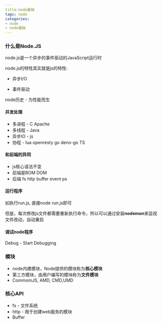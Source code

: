 ```yaml
---
title:node基础
tags: node
categories:
- node
- node基础
---
```


### 什么是Node.JS

node.js是一个异步的事件驱动的JavaScript运行时

node.js的特性其实就是js的特性:

- 异步I/O

- 事件驱动

node历史 - 为性能而生

#### 并发处理

- 多进程 - C Apache
- 多线程 - Java
- 异步IO - js
- 协程 - lua openresty go deno-go TS

#### 和前端的异同

- js核心语法不变
- 前端是BOM DOM
- 后端 fs http buffer event ps

#### 运行程序

如执行run.js, 直接node run.js即可

但是，每次修改js文件都需要重新执行命令，所以可以通过安装**nodemon**来监视文件改动，自动重启

#### 调试node程序

Debug - Start Debugging

### 模块

- node内建模块，Node提供的模块称为**核心模块**
- 第三方模块，由用户编写的模块称为**文件模块**
- CommomJS, AMD, CMD,UMD

### 核心API

- fs - 文件系统
- http - 用于创建web服务的模块
- Buffer

